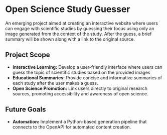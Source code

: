# Open Science Study Guesser

An emerging project aimed at creating an interactive website where users can engage with scientific studies by guessing their focus using only an image generated from the context of the study. After the guess, a brief summary will be shown along with a link to the original source.

## Project Scope

- **Interactive Learning:** Develop a user-friendly interface where users can guess the topic of scientific studies based on the provided images
- **Educational Summaries:** Provide concise and informative summaries of each study after the user makes a guess.
- **Open Science Promotion:** Link users directly to original research sources, promoting accessibility and awareness of open science.

## Future Goals
- **Automation:** Implement a Python-based generation pipeline that connects to the OpenAPI for automated content creation.
